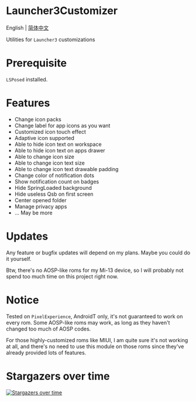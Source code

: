 # Launcher3Customizer

English | [简体中文](README_CN.MD)

Utilities for `Launcher3` customizations

# Prerequisite

`LSPosed` installed.

# Features

+ Change icon packs
+ Change label for app icons as you want
+ Customized icon touch effect
+ Adaptive icon supported
+ Able to hide icon text on workspace
+ Able to hide icon text on apps drawer
+ Able to change icon size
+ Able to change icon text size
+ Able to change icon text drawable padding
+ Change color of notification dots
+ Show notification count on badges
+ Hide SpringLoaded background
+ Hide useless Qsb on first screen
+ Center opened folder
+ Manage privacy apps
+ ... May be more

# Updates

Any feature or bugfix updates will depend on my plans. Maybe you could do it yourself.

Btw, there's no AOSP-like roms for my Mi-13 device, so I will probably not spend too much time on this project right now.

# Notice

Tested on `PixelExperience`, AndroidT only, it's not guaranteed to work on every rom. Some AOSP-like roms may work, as long as they haven't changed too much of AOSP codes.

For those highly-customized roms like MIUI, I am quite sure it's not working at all, and there's no need to use this module on those roms since they've already provided lots of features.


# Stargazers over time

[![Stargazers over time](https://starchart.cc/gitofleonardo/Launcher30.svg)](https://starchart.cc/gitofleonardo/Launcher30)

